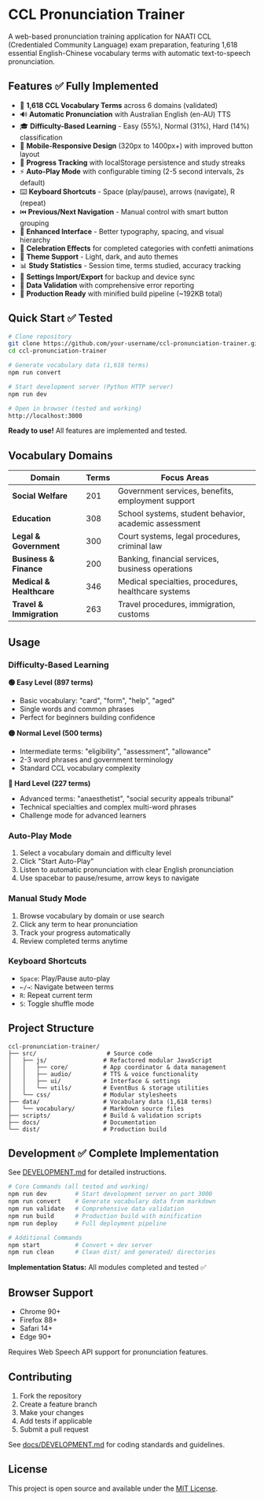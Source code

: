 # CCL Pronunciation Trainer

A web-based pronunciation training application for NAATI CCL (Credentialed Community Language) exam preparation, featuring 1,618 essential English-Chinese vocabulary terms with automatic text-to-speech pronunciation.

## Features ✅ Fully Implemented

- 🎯 **1,618 CCL Vocabulary Terms** across 6 domains (validated)
- 🔊 **Automatic Pronunciation** with Australian English (en-AU) TTS
- 🎓 **Difficulty-Based Learning** - Easy (55%), Normal (31%), Hard (14%) classification
- 📱 **Mobile-Responsive Design** (320px to 1400px+) with improved button layout
- 💾 **Progress Tracking** with localStorage persistence and study streaks
- ⚡ **Auto-Play Mode** with configurable timing (2-5 second intervals, 2s default)
- ⌨️ **Keyboard Shortcuts** - Space (play/pause), arrows (navigate), R (repeat)
- ⏮️ **Previous/Next Navigation** - Manual control with smart button grouping
- 🎨 **Enhanced Interface** - Better typography, spacing, and visual hierarchy
- 🎉 **Celebration Effects** for completed categories with confetti animations
- 🌙 **Theme Support** - Light, dark, and auto themes
- 📊 **Study Statistics** - Session time, terms studied, accuracy tracking
- 🔄 **Settings Import/Export** for backup and device sync
- 📝 **Data Validation** with comprehensive error reporting
- 🚀 **Production Ready** with minified build pipeline (~192KB total)

## Quick Start ✅ Tested

```bash
# Clone repository
git clone https://github.com/your-username/ccl-pronunciation-trainer.git
cd ccl-pronunciation-trainer

# Generate vocabulary data (1,618 terms)
npm run convert

# Start development server (Python HTTP server)
npm run dev

# Open in browser (tested and working)
http://localhost:3000
```

**Ready to use!** All features are implemented and tested.

## Vocabulary Domains

| Domain                   | Terms | Focus Areas                                           |
| ------------------------ | ----- | ----------------------------------------------------- |
| **Social Welfare**       | 201   | Government services, benefits, employment support     |
| **Education**            | 308   | School systems, student behavior, academic assessment |
| **Legal & Government**   | 300   | Court systems, legal procedures, criminal law         |
| **Business & Finance**   | 200   | Banking, financial services, business operations      |
| **Medical & Healthcare** | 346   | Medical specialties, procedures, healthcare systems   |
| **Travel & Immigration** | 263   | Travel procedures, immigration, customs               |

## Usage

### Difficulty-Based Learning

**🟢 Easy Level (897 terms)**
- Basic vocabulary: "card", "form", "help", "aged"
- Single words and common phrases
- Perfect for beginners building confidence

**🟡 Normal Level (500 terms)**
- Intermediate terms: "eligibility", "assessment", "allowance"
- 2-3 word phrases and government terminology
- Standard CCL vocabulary complexity

**🔴 Hard Level (227 terms)**
- Advanced terms: "anaesthetist", "social security appeals tribunal"
- Technical specialties and complex multi-word phrases
- Challenge mode for advanced learners

### Auto-Play Mode

1. Select a vocabulary domain and difficulty level
2. Click "Start Auto-Play"
3. Listen to automatic pronunciation with clear English pronunciation
4. Use spacebar to pause/resume, arrow keys to navigate

### Manual Study Mode

1. Browse vocabulary by domain or use search
2. Click any term to hear pronunciation
3. Track your progress automatically
4. Review completed terms anytime

### Keyboard Shortcuts

- `Space`: Play/Pause auto-play
- `←/→`: Navigate between terms
- `R`: Repeat current term
- `S`: Toggle shuffle mode

## Project Structure

```
ccl-pronunciation-trainer/
├── src/                    # Source code
│   ├── js/                # Refactored modular JavaScript
│   │   ├── core/          # App coordinator & data management
│   │   ├── audio/         # TTS & voice functionality  
│   │   ├── ui/            # Interface & settings
│   │   └── utils/         # EventBus & storage utilities
│   └── css/               # Modular stylesheets
├── data/                  # Vocabulary data (1,618 terms)
│   └── vocabulary/        # Markdown source files
├── scripts/               # Build & validation scripts
├── docs/                  # Documentation
└── dist/                  # Production build
```

## Development ✅ Complete Implementation

See [DEVELOPMENT.md](docs/DEVELOPMENT.md) for detailed instructions.

```bash
# Core Commands (all tested and working)
npm run dev        # Start development server on port 3000
npm run convert    # Generate vocabulary data from markdown
npm run validate   # Comprehensive data validation
npm run build      # Production build with minification
npm run deploy     # Full deployment pipeline

# Additional Commands
npm start          # Convert + dev server
npm run clean      # Clean dist/ and generated/ directories
```

**Implementation Status:** All modules completed and tested ✅

## Browser Support

- Chrome 90+
- Firefox 88+
- Safari 14+
- Edge 90+

Requires Web Speech API support for pronunciation features.

## Contributing

1. Fork the repository
2. Create a feature branch
3. Make your changes
4. Add tests if applicable
5. Submit a pull request

See [docs/DEVELOPMENT.md](docs/DEVELOPMENT.md) for coding standards and guidelines.

## License

This project is open source and available under the [MIT License](LICENSE).
